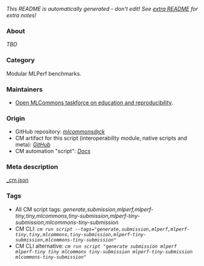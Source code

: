 *This README is automatically generated - don't edit! See [extra README](README-extra.md) for extra notes!*

### About

*TBD*

### Category

Modular MLPerf benchmarks.

### Maintainers

* [Open MLCommons taskforce on education and reproducibility](https://github.com/mlcommons/ck/blob/master/docs/mlperf-education-workgroup.md).

### Origin

* GitHub repository: *[mlcommons@ck](https://github.com/mlcommons/ck/tree/master/cm-mlops)*
* CM artifact for this script (interoperability module, native scripts and meta): *[GitHub](https://github.com/mlcommons/ck/tree/master/cm-mlops/script/generate-mlperf-tiny-submission)*
* CM automation "script": *[Docs](https://github.com/octoml/ck/blob/master/docs/list_of_automations.md#script)*


### Meta description
[_cm.json](_cm.json)


### Tags
* All CM script tags: *generate,submission,mlperf,mlperf-tiny,tiny,mlcommons,tiny-submission,mlperf-tiny-submission,mlcommons-tiny-submission*
* CM CLI: *`cm run script --tags="generate,submission,mlperf,mlperf-tiny,tiny,mlcommons,tiny-submission,mlperf-tiny-submission,mlcommons-tiny-submission"`*
* CM CLI alternative: *`cm run script "generate submission mlperf mlperf-tiny tiny mlcommons tiny-submission mlperf-tiny-submission mlcommons-tiny-submission"`*
